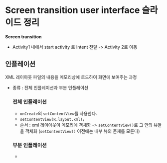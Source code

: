 # Screen transition user interface 슬라이드 정리
**Screen transition**
- Activity1 내에서 start activity 로 Intent 전달 -> Activity 2로 이동
## 인플레이션
XML 레이아웃 파일의 내용을 메모리상에 로드하여 화면에 보여주는 과정
- 종류 : 전체 인플레이션과 부분 인플레이션
    ### 전체 인플레이션
    - `onCreate`의 `setContentView`를 사용한다. 
    - `setContentView(R.layout.xml);`
    - 순서 : xml 레이아웃이 메모리에 객체화 -> `setContentView()`로 그 안의 뷰들을 객체화 (`setContentView()` 이전에는 내부 뷰의 존재를 모른다)
    ### 부분 인플레이션
    - 